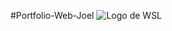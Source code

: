 #Portfolio-Web-Joel
![Logo de WSL](https://geekland.eu/wp-content/uploads/2021/05/acceder-a-los-ficheros-de-WSL-desde-Windows.png)


